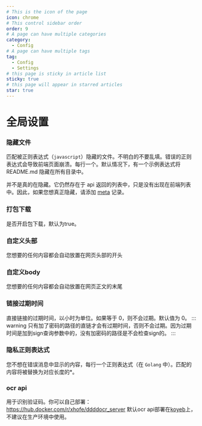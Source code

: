 ```yaml
---
# This is the icon of the page
icon: chrome
# This control sidebar order
order: 9
# A page can have multiple categories
category:
  - Config
# A page can have multiple tags
tag:
  - Config
  - Settings
# this page is sticky in article list
sticky: true
# this page will appear in starred articles
star: true
---
```


# 全局设置

### 隐藏文件

匹配被正则表达式（`javascript`）隐藏的文件。不明白的不要乱填。错误的正则表达式会导致前端页面崩溃。每行一个。默认情况下，有一个示例表达式将 README.md 隐藏在所有目录中。

并不是真的在隐藏。它仍然存在于 api 返回的列表中，只是没有出现在前端列表中。因此，如果您想真正隐藏，请添加 [meta](../guide/advanced/meta.md) 记录。

### 打包下载

是否开启包下载，默认为true。

### 自定义头部

您想要的任何内容都会自动放置在网页头部的开头

### 自定义body

您想要的任何内容都会自动放置在网页正文的末尾

### 链接过期时间

直接链接的过期时间，以小时为单位。如果等于 0，则不会过期。默认值为 0。
::: warning
只有加了密码的路径的直链才会有过期时间，否则不会过期。因为过期时间是加到sign查询参数中的，没有加密码的路径是不会检查sign的。
:::

### 隐私正则表达式

您不想在错误消息中显示的内容，每行一个正则表达式（在 `Golang` 中）。匹配的内容将被替换为对应长度的*。

### ocr api

用于识别验证码。你可以自己部署：https://hub.docker.com/r/xhofe/ddddocr_server 默认ocr api部署在[koyeb](https://app.koyeb.com/)上，不建议在生产环境中使用。
